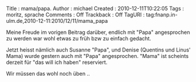 Title     : mama/papa.
Author    : michael
Created   : 2010-12-11T10:22:05
Tags      : moritz, sprache
Comments  : Off
Trackback : Off
TagURI    : tag:fnanp.in-ulm.de,2010-12-11:2010/12/11/mama_papa

Meine Freude im vorigen Beitrag darüber, endlich mit "Papa" angesprochen zu
werden war wohl etwas zu früh bzw zu einfach gedacht.

Jetzt heisst nämlich auch Susanne "Papa", und Denise (Quentins und Linus'
Mama) wurde gestern auch mit "Papa" angesprochen. "Mama" ist scheints derzeit
für "das will ich haben" reserviert.

Wir müssen das wohl noch üben ..
